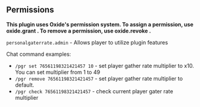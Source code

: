 ## Permissions
<b>This plugin uses Oxide's permission system. To assign a permission, use oxide.grant <user or group> <name or steam id> <permission>. To remove a permission, use oxide.revoke <user or group> <name or steam id> <permission>.</b>
  
`personalgaterrate.admin` - Allows player to utilize plugin features

Chat command examples:

* `/pgr set 76561198321421457 10` - set player gather rate multiplier to x10. You can set multiplier from 1 to 49
* `/pgr remove 76561198321421457` - set player gather rate multiplier to default.
* `/pgr check 76561198321421457` - check current player gater rate multiplier
